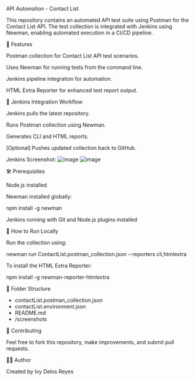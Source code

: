 API Automation - Contact List

This repository contains an automated API test suite using Postman for the Contact List API. The test collection is integrated with Jenkins using Newman, enabling automated execution in a CI/CD pipeline.


🚀 Features

Postman collection for Contact List API test scenarios.

Uses Newman for running tests from the command line.

Jenkins pipeline integration for automation.

HTML Extra Reporter for enhanced test report output.


🔧 Jenkins Integration Workflow

Jenkins pulls the latest repository.

Runs Postman collection using Newman.

Generates CLI and HTML reports.

[Optional] Pushes updated collection back to GitHub.

Jenkins Screenshot:
![image](https://github.com/user-attachments/assets/68e12481-3406-4210-b530-cab2704b4965)
![image](https://github.com/user-attachments/assets/ee927742-36fd-434c-a033-93a031289c63)






🛠️ Prerequisites

Node.js installed

Newman installed globally:

npm install -g newman

Jenkins running with Git and Node.js plugins installed


🧪 How to Run Locally

Run the collection using:

newman run ContactList.postman_collection.json --reporters cli,htmlextra

To install the HTML Extra Reporter:

npm install -g newman-reporter-htmlextra


📂 Folder Structure

- contactList.postman_collection.json
- contactList.environment.json
- README.md
- /screenshots


🤝 Contributing

Feel free to fork this repository, make improvements, and submit pull requests.


🙋‍♀️ Author

Created by Ivy Delos Reyes

